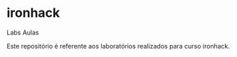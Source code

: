 # ironhack
Labs Aulas

Este repositório é referente aos laboratórios realizados para curso ironhack.